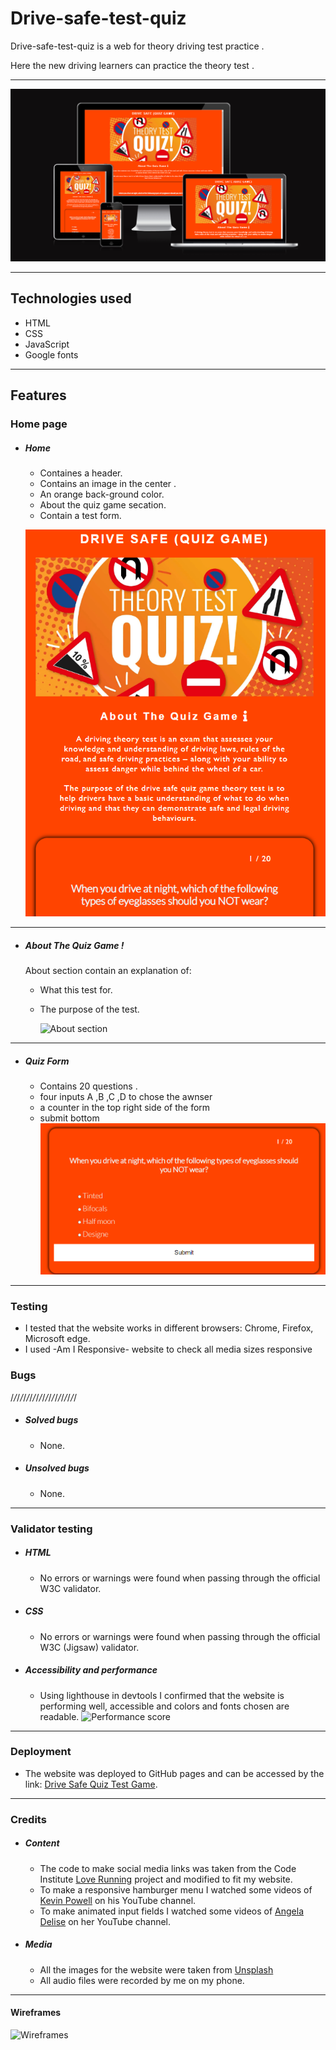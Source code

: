 # Drive-safe-test-quiz
Drive-safe-test-quiz is a web for theory driving test practice .

Here the new driving learners can practice the theory test .



---

![site on different devices](/assets/images/media.png)

---

## Technologies used

- HTML
- CSS
- JavaScript 
- Google fonts

---



## Features

### Home page

- ##### Home

  - Containes a header.
  - Contains an image in the center .
  - An orange back-ground color.
  - About the quiz game secation.
  - Contain a test form.
  

  ![home page](assets/images/homepag.png)
  
---

- ##### About The Quiz Game !
  About section contain an explanation of:
    - What this test for.
    - The purpose of the test.

      ![About section](assets/images/about.png.png)

---

- #####  Quiz Form
  - Contains 20 questions .
  - four inputs A ,B ,C ,D to chose the awnser 
  - a counter in the top right side of the form 
  - submit bottom 
    ![Quiz form section](assets/images/quiz-form.png)



---




### Testing

- I tested that the website works in different browsers: Chrome, Firefox, Microsoft edge.
- I used -Am I Responsive- website to check all media sizes responsive 


### Bugs
/*/*/*/*/*/*/*/*/*/*/*/*/*/*/*/*/*/*/*/*/
- ##### Solved bugs
  - None.
- ##### Unsolved bugs
  - None.

---

### Validator testing

- ##### HTML
  - No errors or warnings were found when passing through the official W3C validator.
- ##### CSS
  - No errors or warnings were found when passing through the official W3C (Jigsaw) validator.
- ##### Accessibility and performance
  - Using lighthouse in devtools I confirmed that the website is performing well, accessible and colors and fonts chosen are readable.
    ![Performance score](assets.png)

---

### Deployment

- The website was deployed to GitHub pages and can be accessed by the link: [Drive Safe Quiz Test Game](https://naifzaghmout.github.io/Drive-safe-quiz-game/).

---

### Credits

- ##### Content
  - The code to make social media links was taken from the Code Institute [Love Running](https://github.com/lexach91/love-running-project) project and modified to fit my website.
  - To make a responsive hamburger menu I watched some videos of [Kevin Powell](https://www.youtube.com/user/KepowOb) on his YouTube channel.
  - To make animated input fields I watched some videos of [Angela Delise](https://www.youtube.com/channel/UC_TjoSnaI3CTgIgmSn3rruA) on her YouTube channel.
- ##### Media
  - All the images for the website were taken from [Unsplash](https://unsplash.com/)
  - All audio files were recorded by me on my phone.

---

#### Wireframes

![Wireframes](assets/images/wireframes.png)